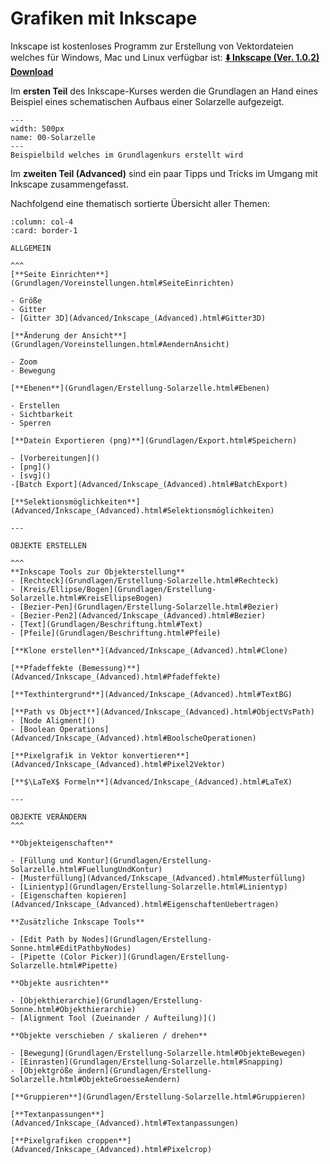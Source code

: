 # Grafiken mit Inkscape

Inkscape ist kostenloses Programm zur Erstellung von Vektordateien welches für Windows, Mac und Linux verfügbar ist:
**[⬇️ Inkscape (Ver. 1.0.2) Download](https://inkscape.org/de/release/inkscape-1.0.2/)**

Im **ersten Teil** des Inkscape-Kurses werden die Grundlagen an Hand eines Beispiel eines schematischen Aufbaus einer Solarzelle aufgezeigt. 

```{figure} Grundlagen/Inkscape/00-Solarzelle.png 
--- 
width: 500px 
name: 00-Solarzelle
--- 
Beispielbild welches im Grundlagenkurs erstellt wird
``` 

Im **zweiten Teil (Advanced)** sind ein paar Tipps und Tricks im Umgang mit Inkscape zusammengefasst.

Nachfolgend eine thematisch sortierte Übersicht aller Themen:

````{panels}
:column: col-4
:card: border-1

ALLGEMEIN

^^^
[**Seite Einrichten**](Grundlagen/Voreinstellungen.html#SeiteEinrichten)

- Größe
- Gitter
- [Gitter 3D](Advanced/Inkscape_(Advanced).html#Gitter3D)

[**Änderung der Ansicht**](Grundlagen/Voreinstellungen.html#AendernAnsicht)

- Zoom
- Bewegung

[**Ebenen**](Grundlagen/Erstellung-Solarzelle.html#Ebenen)

- Erstellen
- Sichtbarkeit
- Sperren

[**Datein Exportieren (png)**](Grundlagen/Export.html#Speichern)

- [Vorbereitungen]()
- [png]()
- [svg]()
-[Batch Export](Advanced/Inkscape_(Advanced).html#BatchExport)

[**Selektionsmöglichkeiten**](Advanced/Inkscape_(Advanced).html#Selektionsmöglichkeiten)

---

OBJEKTE ERSTELLEN

^^^
**Inkscape Tools zur Objekterstellung**
- [Rechteck](Grundlagen/Erstellung-Solarzelle.html#Rechteck)
- [Kreis/Ellipse/Bogen](Grundlagen/Erstellung-Solarzelle.html#KreisEllipseBogen)
- [Bezier-Pen](Grundlagen/Erstellung-Solarzelle.html#Bezier)
- [Bezier-Pen2](Advanced/Inkscape_(Advanced).html#Bezier)
- [Text](Grundlagen/Beschriftung.html#Text)
- [Pfeile](Grundlagen/Beschriftung.html#Pfeile)

[**Klone erstellen**](Advanced/Inkscape_(Advanced).html#Clone)

[**Pfadeffekte (Bemessung)**](Advanced/Inkscape_(Advanced).html#Pfadeffekte)

[**Texthintergrund**](Advanced/Inkscape_(Advanced).html#TextBG)

[**Path vs Object**](Advanced/Inkscape_(Advanced).html#ObjectVsPath)
- [Node Aligment]()
- [Boolean Operations](Advanced/Inkscape_(Advanced).html#BoolscheOperationen)

[**Pixelgrafik in Vektor konvertieren**](Advanced/Inkscape_(Advanced).html#Pixel2Vektor)

[**$\LaTeX$ Formeln**](Advanced/Inkscape_(Advanced).html#LaTeX)

---

OBJEKTE VERÄNDERN
^^^

**Objekteigenschaften**

- [Füllung und Kontur](Grundlagen/Erstellung-Solarzelle.html#FuellungUndKontur)
- [Musterfüllung](Advanced/Inkscape_(Advanced).html#Musterfüllung)
- [Linientyp](Grundlagen/Erstellung-Solarzelle.html#Linientyp)
- [Eigenschaften kopieren](Advanced/Inkscape_(Advanced).html#EigenschaftenUebertragen)

**Zusätzliche Inkscape Tools**

- [Edit Path by Nodes](Grundlagen/Erstellung-Sonne.html#EditPathbyNodes)
- [Pipette (Color Picker)](Grundlagen/Erstellung-Solarzelle.html#Pipette)

**Objekte ausrichten**

- [Objekthierarchie](Grundlagen/Erstellung-Sonne.html#Objekthierarchie)
- [Alignment Tool (Zueinander / Aufteilung)]()

**Objekte verschieben / skalieren / drehen**

- [Bewegung](Grundlagen/Erstellung-Solarzelle.html#ObjekteBewegen)
- [Einrasten](Grundlagen/Erstellung-Solarzelle.html#Snapping)
- [Objektgröße ändern](Grundlagen/Erstellung-Solarzelle.html#ObjekteGroesseAendern)

[**Gruppieren**](Grundlagen/Erstellung-Solarzelle.html#Gruppieren)

[**Textanpassungen**](Advanced/Inkscape_(Advanced).html#Textanpassungen)

[**Pixelgrafiken croppen**](Advanced/Inkscape_(Advanced).html#Pixelcrop)
````
